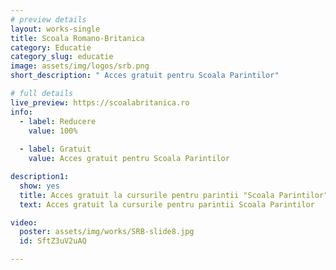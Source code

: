 ```yaml
---
# preview details
layout: works-single
title: Scoala Romano-Britanica
category: Educatie
category_slug: educatie
image: assets/img/logos/srb.png
short_description: " Acces gratuit pentru Scoala Parintilor"

# full details
live_preview: https://scoalabritanica.ro
info:
  - label: Reducere
    value: 100%
  
  - label: Gratuit
    value: Acces gratuit pentru Scoala Parintilor

description1:
  show: yes
  title: Acces gratuit la cursurile pentru parintii "Scoala Parintilor"
  text: Acces gratuit la cursurile pentru parintii Scoala Parintilor

video:
  poster: assets/img/works/SRB-slide8.jpg
  id: SftZ3uV2uAQ

---
```

